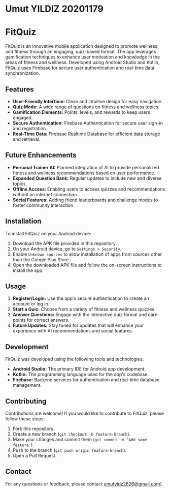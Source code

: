 # Umut YILDIZ 20201179
# FitQuiz

FitQuiz is an innovative mobile application designed to promote wellness and fitness through an engaging, quiz-based format. The app leverages gamification techniques to enhance user motivation and knowledge in the areas of fitness and wellness. Developed using Android Studio and Kotlin, FitQuiz uses Firebase for secure user authentication and real-time data synchronization.

## Features

- **User-Friendly Interface:** Clean and intuitive design for easy navigation.
- **Quiz Mode:** A wide range of questions on fitness and wellness topics.
- **Gamification Elements:** Points, levels, and rewards to keep users engaged.
- **Secure Authentication:** Firebase Authentication for secure user sign-in and registration.
- **Real-Time Data:** Firebase Realtime Database for efficient data storage and retrieval.

## Future Enhancements

- **Personal Trainer AI:** Planned integration of AI to provide personalized fitness and wellness recommendations based on user performance.
- **Expanded Question Bank:** Regular updates to include new and diverse topics.
- **Offline Access:** Enabling users to access quizzes and recommendations without an internet connection.
- **Social Features:** Adding friend leaderboards and challenge modes to foster community interaction.

## Installation

To install FitQuiz on your Android device:

1. Download the APK file provided in this repository.
2. On your Android device, go to `Settings > Security`.
3. Enable `Unknown sources` to allow installation of apps from sources other than the Google Play Store.
4. Open the downloaded APK file and follow the on-screen instructions to install the app.

## Usage

1. **Register/Login:** Use the app's secure authentication to create an account or log in.
2. **Start a Quiz:** Choose from a variety of fitness and wellness quizzes.
3. **Answer Questions:** Engage with the interactive quiz format and earn points for correct answers.
4. **Future Updates:** Stay tuned for updates that will enhance your experience with AI recommendations and social features.

## Development

FitQuiz was developed using the following tools and technologies:

- **Android Studio:** The primary IDE for Android app development.
- **Kotlin:** The programming language used for the app's codebase.
- **Firebase:** Backend services for authentication and real-time database management.

## Contributing

Contributions are welcome! If you would like to contribute to FitQuiz, please follow these steps:

1. Fork this repository.
2. Create a new branch (`git checkout -b feature-branch`).
3. Make your changes and commit them (`git commit -m 'Add some feature'`).
4. Push to the branch (`git push origin feature-branch`).
5. Open a Pull Request.


## Contact

For any questions or feedback, please contact umutyldz2626@gmail.com].
